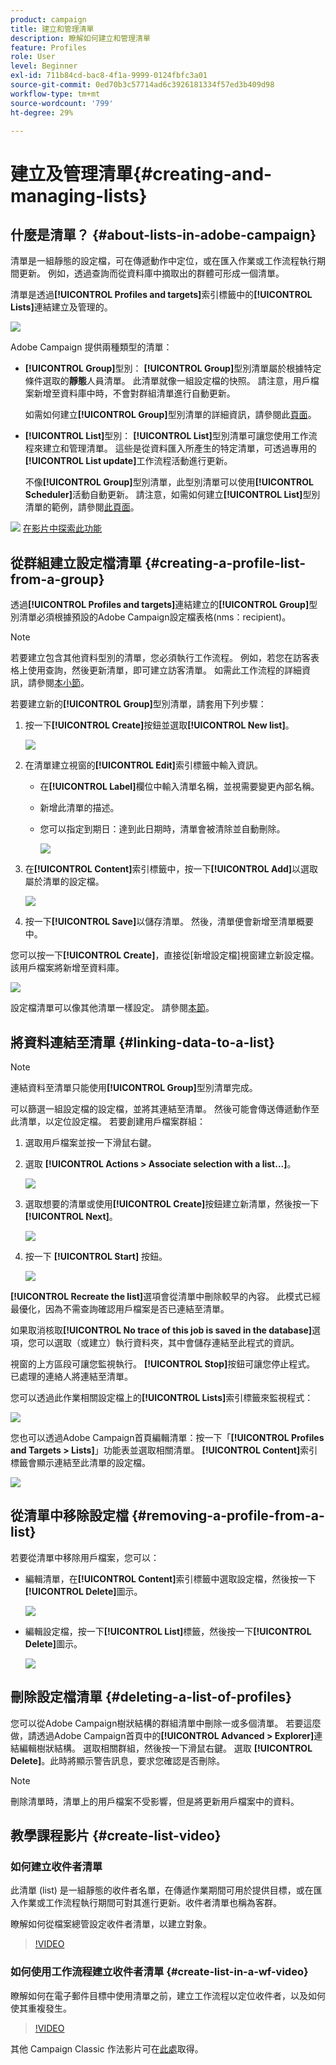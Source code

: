 ```yaml
---
product: campaign
title: 建立和管理清單
description: 瞭解如何建立和管理清單
feature: Profiles
role: User
level: Beginner
exl-id: 711b84cd-bac8-4f1a-9999-0124fbfc3a01
source-git-commit: 0ed70b3c57714ad6c3926181334f57ed3b409d98
workflow-type: tm+mt
source-wordcount: '799'
ht-degree: 29%

---
```


# 建立及管理清單{#creating-and-managing-lists}



## 什麼是清單？ {#about-lists-in-adobe-campaign}

清單是一組靜態的設定檔，可在傳遞動作中定位，或在匯入作業或工作流程執行期間更新。 例如，透過查詢而從資料庫中摘取出的群體可形成一個清單。

清單是透過&#x200B;**[!UICONTROL Profiles and targets]**&#x200B;索引標籤中的&#x200B;**[!UICONTROL Lists]**&#x200B;連結建立及管理的。

![](assets/s_ncs_user_interface_group_link.png)

Adobe Campaign 提供兩種類型的清單：

* **[!UICONTROL Group]**&#x200B;型別： **[!UICONTROL Group]**&#x200B;型別清單屬於根據特定條件選取的&#x200B;**靜態**&#x200B;人員清單。 此清單就像一組設定檔的快照。 請注意，用戶檔案新增至資料庫中時，不會對群組清單進行自動更新。

  如需如何建立&#x200B;**[!UICONTROL Group]**&#x200B;型別清單的詳細資訊，請參閱此[頁面](#creating-a-profile-list-from-a-group)。

* **[!UICONTROL List]**&#x200B;型別： **[!UICONTROL List]**&#x200B;型別清單可讓您使用工作流程來建立和管理清單。 這些是從資料匯入所產生的特定清單，可透過專用的&#x200B;**[!UICONTROL List update]**&#x200B;工作流程活動進行更新。

  不像&#x200B;**[!UICONTROL Group]**&#x200B;型別清單，此型別清單可以使用&#x200B;**[!UICONTROL Scheduler]**&#x200B;活動自動更新。 請注意，如需如何建立&#x200B;**[!UICONTROL List]**&#x200B;型別清單的範例，請參閱[此頁面](../../workflow/using/list-update.md)。

![](assets/do-not-localize/how-to-video.png) [在影片中探索此功能](#create-list-video)

## 從群組建立設定檔清單 {#creating-a-profile-list-from-a-group}

透過&#x200B;**[!UICONTROL Profiles and targets]**&#x200B;連結建立的&#x200B;**[!UICONTROL Group]**&#x200B;型別清單必須根據預設的Adobe Campaign設定檔表格(nms：recipient)。

>[!NOTE]
>
>若要建立包含其他資料型別的清單，您必須執行工作流程。 例如，若您在訪客表格上使用查詢，然後更新清單，即可建立訪客清單。 如需此工作流程的詳細資訊，請參閱[本小節](../../workflow/using/about-workflows.md)。

若要建立新的&#x200B;**[!UICONTROL Group]**&#x200B;型別清單，請套用下列步驟：

1. 按一下&#x200B;**[!UICONTROL Create]**&#x200B;按鈕並選取&#x200B;**[!UICONTROL New list]**。

   ![](assets/s_ncs_user_new_group.png)

1. 在清單建立視窗的&#x200B;**[!UICONTROL Edit]**&#x200B;索引標籤中輸入資訊。

   * 在&#x200B;**[!UICONTROL Label]**&#x200B;欄位中輸入清單名稱，並視需要變更內部名稱。
   * 新增此清單的描述。
   * 您可以指定到期日：達到此日期時，清單會被清除並自動刪除。

     ![](assets/list_expiration_date.png)

1. 在&#x200B;**[!UICONTROL Content]**&#x200B;索引標籤中，按一下&#x200B;**[!UICONTROL Add]**&#x200B;以選取屬於清單的設定檔。

   ![](assets/s_ncs_user_add_group.png)

1. 按一下&#x200B;**[!UICONTROL Save]**&#x200B;以儲存清單。 然後，清單便會新增至清單概要中。

您可以按一下&#x200B;**[!UICONTROL Create]**，直接從[新增設定檔]視窗建立新設定檔。 該用戶檔案將新增至資料庫。

![](assets/s_ncs_user_new_recipient_from_group.png)

設定檔清單可以像其他清單一樣設定。 請參閱[本節](../../platform/using/adobe-campaign-workspace.md#configuring-lists)。

## 將資料連結至清單 {#linking-data-to-a-list}

>[!NOTE]
>
>連結資料至清單只能使用&#x200B;**[!UICONTROL Group]**&#x200B;型別清單完成。

可以篩選一組設定檔的設定檔，並將其連結至清單。 然後可能會傳送傳遞動作至此清單，以定位設定檔。 若要創建用戶檔案群組：

1. 選取用戶檔案並按一下滑鼠右鍵。
1. 選取 **[!UICONTROL Actions > Associate selection with a list...]**。

   ![](assets/s_ncs_user_add_selection_to_group.png)

1. 選取想要的清單或使用&#x200B;**[!UICONTROL Create]**&#x200B;按鈕建立新清單，然後按一下&#x200B;**[!UICONTROL Next]**。

   ![](assets/s_ncs_user_add_selection_to_group_2.png)

1. 按一下 **[!UICONTROL Start]** 按鈕。

   ![](assets/s_ncs_user_add_selection_to_group_3.png)

**[!UICONTROL Recreate the list]**&#x200B;選項會從清單中刪除較早的內容。 此模式已經最優化，因為不需查詢確認用戶檔案是否已連結至清單。

如果取消核取&#x200B;**[!UICONTROL No trace of this job is saved in the database]**&#x200B;選項，您可以選取（或建立）執行資料夾，其中會儲存連結至此程式的資訊。

視窗的上方區段可讓您監視執行。 **[!UICONTROL Stop]**&#x200B;按鈕可讓您停止程式。 已處理的連絡人將連結至清單。

您可以透過此作業相關設定檔上的&#x200B;**[!UICONTROL Lists]**&#x200B;索引標籤來監視程式：

![](assets/s_ncs_user_add_selection_to_group_4.png)

您也可以透過Adobe Campaign首頁編輯清單：按一下「**[!UICONTROL Profiles and Targets > Lists]**」功能表並選取相關清單。 **[!UICONTROL Content]**&#x200B;索引標籤會顯示連結至此清單的設定檔。

![](assets/s_ncs_user_add_selection_to_group_5.png)

## 從清單中移除設定檔 {#removing-a-profile-from-a-list}

若要從清單中移除用戶檔案，您可以：

* 編輯清單，在&#x200B;**[!UICONTROL Content]**&#x200B;索引標籤中選取設定檔，然後按一下&#x200B;**[!UICONTROL Delete]**&#x200B;圖示。

  ![](assets/list_remove_a_recipient.png)

* 編輯設定檔，按一下&#x200B;**[!UICONTROL List]**&#x200B;標籤，然後按一下&#x200B;**[!UICONTROL Delete]**&#x200B;圖示。

  ![](assets/recipient_remove_a_list.png)

## 刪除設定檔清單 {#deleting-a-list-of-profiles}

您可以從Adobe Campaign樹狀結構的群組清單中刪除一或多個清單。 若要這麼做，請透過Adobe Campaign首頁中的&#x200B;**[!UICONTROL Advanced > Explorer]**&#x200B;連結編輯樹狀結構。 選取相關群組，然後按一下滑鼠右鍵。 選取 **[!UICONTROL Delete]**。此時將顯示警告訊息，要求您確認是否刪除。

>[!NOTE]
>
>刪除清單時，清單上的用戶檔案不受影響，但是將更新用戶檔案中的資料。

## 教學課程影片 {#create-list-video}

### 如何建立收件者清單

此清單 (list) 是一組靜態的收件者名單，在傳遞作業期間可用於提供目標，或在匯入作業或工作流程執行期間可對其進行更新。收件者清單也稱為客群。

瞭解如何從檔案總管設定收件者清單，以建立對象。

>[!VIDEO](https://video.tv.adobe.com/v/25602/quality=12)

### 如何使用工作流程建立收件者清單 {#create-list-in-a-wf-video}

瞭解如何在電子郵件目標中使用清單之前，建立工作流程以定位收件者，以及如何使其重複發生。

>[!VIDEO](https://video.tv.adobe.com/v/25603?quality=12)

其他 Campaign Classic 作法影片可在[此處](https://experienceleague.adobe.com/docs/campaign-classic-learn/tutorials/overview.html?lang=zh-Hant)取得。
